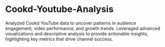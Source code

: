 # Cookd-Youtube-Analysis
Analyzed Cookd YouTube data to uncover patterns in audience engagement, video performance, and growth trends. Leveraged advanced visualizations and descriptive analysis to provide actionable insights, highlighting key metrics that drive channel success.

